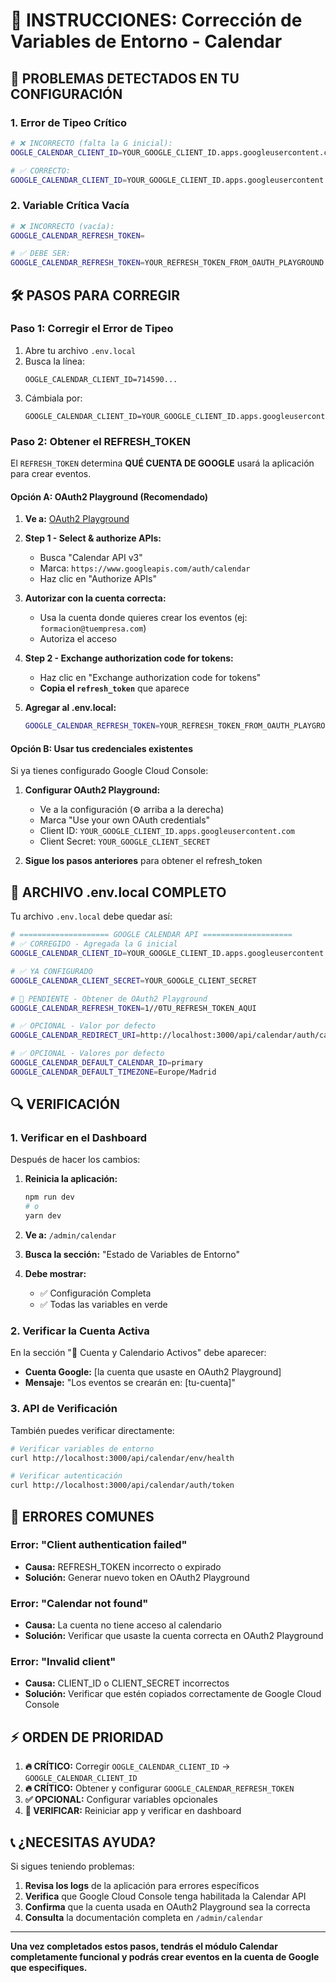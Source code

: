 # 🔧 INSTRUCCIONES: Corrección de Variables de Entorno - Calendar

## 🚨 **PROBLEMAS DETECTADOS EN TU CONFIGURACIÓN**

### **1. Error de Tipeo Crítico**
```bash
# ❌ INCORRECTO (falta la G inicial):
OOGLE_CALENDAR_CLIENT_ID=YOUR_GOOGLE_CLIENT_ID.apps.googleusercontent.com

# ✅ CORRECTO:
GOOGLE_CALENDAR_CLIENT_ID=YOUR_GOOGLE_CLIENT_ID.apps.googleusercontent.com
```

### **2. Variable Crítica Vacía**
```bash
# ❌ INCORRECTO (vacía):
GOOGLE_CALENDAR_REFRESH_TOKEN=

# ✅ DEBE SER:
GOOGLE_CALENDAR_REFRESH_TOKEN=YOUR_REFRESH_TOKEN_FROM_OAUTH_PLAYGROUND
```

## 🛠️ **PASOS PARA CORREGIR**

### **Paso 1: Corregir el Error de Tipeo**

1. Abre tu archivo `.env.local`
2. Busca la línea:
   ```
   OOGLE_CALENDAR_CLIENT_ID=714590...
   ```
3. Cámbiala por:
   ```
   GOOGLE_CALENDAR_CLIENT_ID=YOUR_GOOGLE_CLIENT_ID.apps.googleusercontent.com
   ```

### **Paso 2: Obtener el REFRESH_TOKEN**

El `REFRESH_TOKEN` determina **QUÉ CUENTA DE GOOGLE** usará la aplicación para crear eventos.

#### **Opción A: OAuth2 Playground (Recomendado)**

1. **Ve a:** [OAuth2 Playground](https://developers.google.com/oauthplayground)

2. **Step 1 - Select & authorize APIs:**
   - Busca "Calendar API v3"
   - Marca: `https://www.googleapis.com/auth/calendar`
   - Haz clic en "Authorize APIs"

3. **Autorizar con la cuenta correcta:**
   - Usa la cuenta donde quieres crear los eventos (ej: `formacion@tuempresa.com`)
   - Autoriza el acceso

4. **Step 2 - Exchange authorization code for tokens:**
   - Haz clic en "Exchange authorization code for tokens"
   - **Copia el `refresh_token`** que aparece

5. **Agregar al .env.local:**
   ```bash
   GOOGLE_CALENDAR_REFRESH_TOKEN=YOUR_REFRESH_TOKEN_FROM_OAUTH_PLAYGROUND
   ```

#### **Opción B: Usar tus credenciales existentes**

Si ya tienes configurado Google Cloud Console:

1. **Configurar OAuth2 Playground:**
   - Ve a la configuración (⚙️ arriba a la derecha)
   - Marca "Use your own OAuth credentials"
   - Client ID: `YOUR_GOOGLE_CLIENT_ID.apps.googleusercontent.com`
   - Client Secret: `YOUR_GOOGLE_CLIENT_SECRET`

2. **Sigue los pasos anteriores** para obtener el refresh_token

## 📝 **ARCHIVO .env.local COMPLETO**

Tu archivo `.env.local` debe quedar así:

```bash
# ==================== GOOGLE CALENDAR API ====================
# ✅ CORREGIDO - Agregada la G inicial
GOOGLE_CALENDAR_CLIENT_ID=YOUR_GOOGLE_CLIENT_ID.apps.googleusercontent.com

# ✅ YA CONFIGURADO
GOOGLE_CALENDAR_CLIENT_SECRET=YOUR_GOOGLE_CLIENT_SECRET

# 🔧 PENDIENTE - Obtener de OAuth2 Playground
GOOGLE_CALENDAR_REFRESH_TOKEN=1//0TU_REFRESH_TOKEN_AQUI

# ✅ OPCIONAL - Valor por defecto
GOOGLE_CALENDAR_REDIRECT_URI=http://localhost:3000/api/calendar/auth/callback

# ✅ OPCIONAL - Valores por defecto
GOOGLE_CALENDAR_DEFAULT_CALENDAR_ID=primary
GOOGLE_CALENDAR_DEFAULT_TIMEZONE=Europe/Madrid
```

## 🔍 **VERIFICACIÓN**

### **1. Verificar en el Dashboard**

Después de hacer los cambios:

1. **Reinicia la aplicación:**
   ```bash
   npm run dev
   # o
   yarn dev
   ```

2. **Ve a:** `/admin/calendar`

3. **Busca la sección:** "Estado de Variables de Entorno"

4. **Debe mostrar:**
   - ✅ Configuración Completa
   - ✅ Todas las variables en verde

### **2. Verificar la Cuenta Activa**

En la sección "📧 Cuenta y Calendario Activos" debe aparecer:
- **Cuenta Google:** [la cuenta que usaste en OAuth2 Playground]
- **Mensaje:** "Los eventos se crearán en: [tu-cuenta]"

### **3. API de Verificación**

También puedes verificar directamente:

```bash
# Verificar variables de entorno
curl http://localhost:3000/api/calendar/env/health

# Verificar autenticación
curl http://localhost:3000/api/calendar/auth/token
```

## 🚨 **ERRORES COMUNES**

### **Error: "Client authentication failed"**
- **Causa:** REFRESH_TOKEN incorrecto o expirado
- **Solución:** Generar nuevo token en OAuth2 Playground

### **Error: "Calendar not found"**
- **Causa:** La cuenta no tiene acceso al calendario
- **Solución:** Verificar que usaste la cuenta correcta en OAuth2 Playground

### **Error: "Invalid client"**
- **Causa:** CLIENT_ID o CLIENT_SECRET incorrectos
- **Solución:** Verificar que estén copiados correctamente de Google Cloud Console

## ⚡ **ORDEN DE PRIORIDAD**

1. **🔥 CRÍTICO:** Corregir `OOGLE_CALENDAR_CLIENT_ID` → `GOOGLE_CALENDAR_CLIENT_ID`
2. **🔥 CRÍTICO:** Obtener y configurar `GOOGLE_CALENDAR_REFRESH_TOKEN`
3. **✅ OPCIONAL:** Configurar variables opcionales
4. **🔄 VERIFICAR:** Reiniciar app y verificar en dashboard

## 📞 **¿NECESITAS AYUDA?**

Si sigues teniendo problemas:

1. **Revisa los logs** de la aplicación para errores específicos
2. **Verifica** que Google Cloud Console tenga habilitada la Calendar API
3. **Confirma** que la cuenta usada en OAuth2 Playground sea la correcta
4. **Consulta** la documentación completa en `/admin/calendar`

---

**Una vez completados estos pasos, tendrás el módulo Calendar completamente funcional y podrás crear eventos en la cuenta de Google que especifiques.**